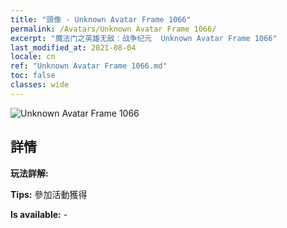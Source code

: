 ```yaml
---
title: "頭像 - Unknown Avatar Frame 1066"
permalink: /Avatars/Unknown Avatar Frame 1066/
excerpt: "魔法门之英雄无敌：战争纪元  Unknown Avatar Frame 1066"
last_modified_at: 2021-08-04
locale: cn
ref: "Unknown Avatar Frame 1066.md"
toc: false
classes: wide
---
```

 ![Unknown Avatar Frame 1066](/images/a/avatarFrame_66.png)

## 詳情

 **玩法詳解:**  

 **Tips:** 參加活動獲得 

 **Is available:**  - 

